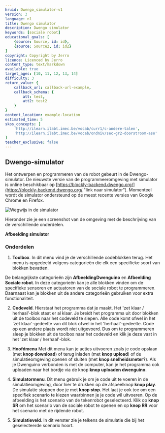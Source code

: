 ```yaml
---
hruid: Dwengo_simulator-v1
version: 3
language: nl
title: Dwengo simulator
description: Dwengo simulator
keywords: [sociale robot]
educational_goals: [
    {source: Source, id: id}, 
    {source: Source2, id: id2}
]
copyright: Copyright by Jerro
licence: Licenced by Jerro
content_type: text/markdown
available: true
target_ages: [10, 11, 12, 13, 14]
difficulty: 3
return_value: {
    callback_url: callback-url-example,
    callback_schema: {
        att: test,
        att2: test2
    }
}
content_location: example-location
estimated_time: 5
skos_concepts: [
    'http://ilearn.ilabt.imec.be/vocab/curr1/c-andere-talen', 
    'http://ilearn.ilabt.imec.be/vocab/ondniv/sec-gr2-doorstroom-aso'
]
teacher_exclusive: false
---
```


## Dwengo-simulator

Het ontwerpen en programmeren van de robot gebeurt in de Dwengo-simulator. De nieuwste versie van de programmeeromgeving met simulator is online beschikbaar op [https://blockly-backend.dwengo.org/](https://blockly-backend.dwengo.org/ "link naar simulator"). Momenteel wordt de simulator ondersteund op de meest recente versies van Google Chrome en Firefox.

![](@youtube/https://www.youtube.com/embed/PhblfDjUXPQ "Wegwijs in de simulator")


Hieronder zie je een screenshot van de omgeving met de beschrijving van de verschillende onderdelen.


**Afbeelding simulator**


### Onderdelen

1. **Toolbox**. In dit menu vind je de verschillende codeblokken terug. Het menu is opgedeeld volgens categorieën die elk een specifieke soort van blokken bevatten.

De belangrijkste categorieën zijn **AfbeeldingDwenguino** en **Afbeelding Sociale robot**. In deze categorieën kan je alle blokken vinden om de specifieke sensoren en actuatoren van de sociale robot te programmeren. Daarnaast kan je blokken uit de andere categorieën gebruiken voor extra functionaliteit.

2. **Codeveld**. Hierstaat het programma dat je maakt. Het 'zet klaar / herhaal'-blok staat er al klaar. Je breidt het programma uit door blokken uit de toolbox naar het codeveld te slepen. Alle code komt ofwel in het 'zet klaar'-gedeelte van dit blok ofwel in het 'herhaal'-gedeelte. Code op een andere plaats wordt niet uitgevoerd. Dus om te programmeren sleep je blokken uit de toolbox naar het codeveld en klik je deze vast in het 'zet klaar / herhaal'-blok.

3. **Hoofdmenu** Met dit menu kan je acties uitvoeren zoals je code opslaan (met **knop download**) of terug inladen (met **knop upload**) of de simulatieomgeving openen of sluiten (met **knop snelheidsmeter?**). Als je Dwenguino verbonden is met de computer, kan je het programma ook uploaden naar het bordje via de knop **knop uploaden dwenguino**.

4. **Simulatormenu**. Dit menu gebruik je om je code uit te voeren in de simulatieomgeving, door hier te drukken op de afspeelknop **knop play**. De simulatie stoppen doe je met **knop stop**. Het laat je ook toe om een specifiek scenario te kiezen waarbinnen je je code wil uitvoeren. Op de afbeelding is het scenario van de tekenrobot geselecteerd. Klik op **knop SR** om het scenario van de sociale robot te openen en op **knop RR** voor het scenario met de rijdende robot.

5. **Simulatieveld**. In dit venster zie je telkens de simulatie die bij het geselecteerde scenario hoort.